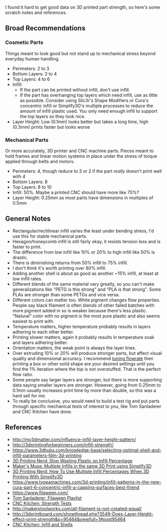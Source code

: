I found it hard to get good data on 3D printed part strength, so here's some scratch notes and references.

## Broad Recommendations

### Cosmetic Parts

Things meant to look good but not stand up to mechanical stress beyond everyday human handling.

* Perimeters: 2 to 3
* Bottom Layers: 2 to 4
* Top Layers: 4 to 6
* Infill:
    * If the part can be printed without infill, don't use infill.
    * If the part has overhanging top layers which need infill, use as little as possible. Consider using Slic3r's Shape Modifiers or Cura's concentric infill or Simplify3D's multiple processes to reduce the amount of infill plastic used. You only need enough infill to support the top layers so they look nice.
* Layer Height: Low (0.1mm) looks better but takes a long time, high (0.3mm) prints faster but looks worse

### Mechanical Parts

Or more accurately, 3D printer and CNC machine parts. Pieces meant to hold frames and linear motion systems in place under the stress of torque applied through belts and motors.

* Perimeters: 4, though reduce to 3 or 2 if the part *really* doesn't print well with 4
* Bottom Layers: 8
* Top Layers: 8 to 10
* Infill: 50%. Maybe a printed CNC should have more like 75%?
* Layer Height: 0.25mm as most parts have dimensions in multiples of 0.5mm

## General Notes

* Rectangular/rectilinear infill varies the least under bending stress, I'd use this for stable mechanical parts.
* Hexagon/honeycomb infill is still fairly okay, it resists tension less and is faster to print.
* The difference from low infill like 10% or 20% to high infill like 50% is drastic.
* There is diminishing returns from 50% infill to 75% infill.
* I don't think it's worth printing over 80% infill.
* Adding another shell is about as good as another ~15% infill, at least at low infill rates.
* Different blends of the same material vary greatly, so you can't make generalizations like "PETG is this strong" and "PLA is that strong". Some PLAs are stronger than some PETGs and vice versa.
* Different colors can matter too. White pigment changes flow properties. People say black filament is often blends of other failed batches with more pigment added in so is weaker because there's less plastic. "Natural" color with no pigment is the most pure plastic and also seems easiest to print with.
* Temperature matters, higher temperature probably results in layers adhering to each other better.
* Printing slower matters, again it probably results in temperature soak and layers adhering better.
* Orientation matters, the weak point is always the layer lines.
* Over extruding 10% or 20% will produce stronger parts, but affect visual quality and dimensional accuracy. I recommend [tuning flowrate](http://www.desiquintans.com/flowrate) then printing a box or other solid shape are your desired settings until you find the 1% iteration where the top is not overstuffed. That is the perfect flow ratio.
* Some people say larger layers are stronger, but there is more supporting data saying smaller layers are stronger. However, going from 0.25mm to 0.1mm usually increases print time by more than double, so this was a hard sell for me.
* To really be conclusive, you would need to build a test rig and put parts through specific mechanical tests of interest to you, like Tom Sanladerer and CNC Kitchen have done.

## References

* http://my3dmatter.com/influence-infill-layer-height-pattern/
* http://3dprintingforbeginners.com/infill-strength/
* https://www.3dhubs.com/knowledge-base/selecting-optimal-shell-and-infill-parameters-fdm-3d-printing
* [3D Printing Nerd: Stop Wasting Plastic on Infill Percentage](https://www.youtube.com/watch?v=fuGqsZjdPQM)
* [Maker's Muse: Multiple Infills in the same 3D Print using Simplify3D](https://www.youtube.com/watch?v=UTs7Y5VGNm8)
* [3D Printing Nerd: How To Use Multiple Infill Percentages When 3D Printing With Simplify3D](https://www.youtube.com/watch?v=9hw-6KTvZdA)
* https://www.typeamachines.com/3d-printing/infill-patterns-in-the-new-cura-part-6-concentric-infill-a-capping-surfaces-best-friend
* https://www.filaween.com/
* [Tom Sanladerer: Filaween Playlist](https://www.youtube.com/watch?v=sJER9QYnAcw&list=PLDJMid0lOOYl8TZJV9xHznKFq5yA5ZTi2)
* [CNC Kitchen: Strength Tests](https://www.youtube.com/watch?v=mIv507btE08&list=PLEOQTmIWJ_rncRcWmjQIvMKFAeM071CXM)
* http://makerstoolworks.com/all-filament-is-not-created-equal/
* http://3dprintboard.com/showthread.php?3549-Does-Layer-Height-effect-print-strength&p=95464&viewfull=1#post95464
* [CNC Kitchen: Infill and Shells](https://www.youtube.com/watch?v=AmEaNAwFSfI)
